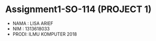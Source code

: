 # Assignment1-SO-114 (PROJECT 1)

- NAMA : LISA ARIEF 
- NIM : 1313618033
- PRODI: ILMU KOMPUTER 2018
